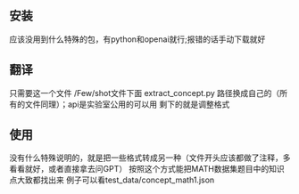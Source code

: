 ## 安装
应该没用到什么特殊的包，有python和openai就行;报错的话手动下载就好

## 翻译
只需要这一个文件 /Few/shot文件下面 extract_concept.py
路径换成自己的（所有的文件同理）；api是实验室公用的可以用
剩下的就是调整格式

## 使用
没有什么特殊说明的，就是把一些格式转成另一种（文件开头应该都做了注释，多看看就好，或者直接拿去问GPT）
按照这个方式能把MATH数据集题目中的知识点大致都找出来
例子可以看test_data/concept_math1.json
